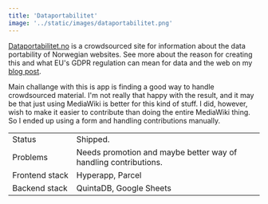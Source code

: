 ```yaml
---
title: 'Dataportabilitet'
image: '../static/images/dataportabilitet.png'
---
```


[Dataportabilitet.no](https://dataportabilitet.no) is a crowdsourced site for information about the data portability of Norwegian websites. See more about the reason for creating this and what EU's GDPR regulation can mean for data and the web on my [blog post](https://blog.vikfand.com/posts/using-your-own-data-for-value/).

Main challange with this is app is finding a good way to handle crowdsourced material. I'm not really that happy with the result, and it may be that just using MediaWiki is better for this kind of stuff. I did, however, wish to make it easier to contribute than doing the entire MediaWiki thing. So I ended up using a form and handling contributions manually.

|                |                                                                 |
| -------------- | --------------------------------------------------------------- |
| Status         | Shipped.                                                        |
| Problems       | Needs promotion and maybe better way of handling contributions. |
| Frontend stack | Hyperapp, Parcel                                                |
| Backend stack  | QuintaDB, Google Sheets                                         |
